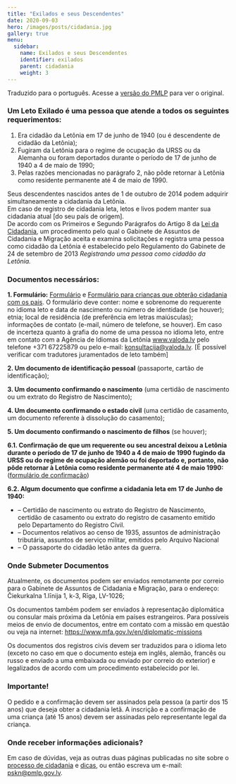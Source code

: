```yaml
---
title: "Exilados e seus Descendentes"
date: 2020-09-03
hero: /images/posts/cidadania.jpg
gallery: true
menu:
  sidebar:
    name: Exilados e seus Descendentes
    identifier: exilados
    parent: cidadania
    weight: 3
---
```


Traduzido para o português. Acesse a [versão do PMLP](https://www.pmlp.gov.lv/en/home/services/citizenship/registration-if-citizenship/registration-of-citizenship-of-latvian-exiles.html) para ver o original.

### Um Leto Exilado é uma pessoa que atende a todos os seguintes requerimentos:

1) Era cidadão da Letônia em 17 de junho de 1940 (ou é descendente de cidadão da Letônia);
2) Fugiram da Letônia para o regime de ocupação da URSS ou da Alemanha ou foram deportados durante o período de 17 de junho de 1940 a 4 de maio de 1990;
3) Pelas razões mencionadas no parágrafo 2, não pôde retornar à Letônia como residente permanente até 4 de maio de 1990.

Seus descendentes nascidos antes de 1 de outubro de 2014 podem adquirir simultaneamente a cidadania da Letônia. <br>
Em caso de registro de cidadania leta, letos e livos podem manter sua cidadania atual [do seu país de origem]. <br>
De acordo com os Primeiros e Segundo Parágrafos do Artigo 8 da [Lei da Cidadania](http://likumi.lv/doc.php?id=57512%22%20\l%20%22p11.&pd=1), um procedimento pelo qual o Gabinete de Assuntos de Cidadania e Migração aceita e examina solicitações e registra uma pessoa como cidadão da Letônia é estabelecido pelo Regulamento do Gabinete de 24 de setembro de 2013 _Registrando uma pessoa como cidadão da Letônia._

### Documentos necessários:

**1. Formulário:** [Formulário](http://www.pmlp.gov.lv/en/assets/documents/iesniegums/iesniegumi%2025072017/IESNIEGUMS_Latvijas_pilsonibai_no%2015%20gadiem.docx) e [Formulário para crianças que obterão cidadania com os pais](http://www.pmlp.gov.lv/en/assets/documents/pilson%C4%ABbas%20re%C4%A3istr%C4%81cija/IESNIEGUMS_%20par%20bernu,%20kurs%20iegust%20pilsonibu%20kopa%20ar%20vecaku_bezp.docx). O formulário deve conter: nome e sobrenome do requerente no idioma leto e data de nascimento ou número de identidade (se houver); etnia; local de residência (de preferência em letras maiúsculas); informações de contato (e-mail, número de telefone, se houver).
Em caso de incerteza quanto à grafia do nome de uma pessoa no idioma leto, entre em contato com a Agência de Idiomas da Letônia www.valoda.lv pelo telefone +371 67225879 ou pelo e-mail: konsultacija@valoda.lv. [É possível verificar com tradutores juramentados de leto também]

**2. Um documento de identificação pessoal** (passaporte, cartão de identificação);

**3. Um documento confirmando o nascimento** (uma certidão de nascimento ou um extrato do Registro de Nascimento);

**4. Um documento confirmando o estado civil** (uma certidão de casamento, um documento referente à dissolução do casamento);

**5. Um documento confirmando o nascimento de filhos** (se houver);

**6.1. Confirmação de que um requerente ou seu ancestral deixou a Letônia durante o período de 17 de junho de 1940 a 4 de maio de 1990 fugindo da URSS ou do regime de ocupação alemão ou foi deportado e, portanto, não pôde retornar à Letônia como residente permanente até 4 de maio 1990:** ([formulário de confirmação](http://www.pmlp.gov.lv/en/assets/documents/apliecinajums_3.1.docx))

**6.2. Algum documento que confirme a cidadania leta em 17 de Junho de 1940:**
* – Certidão de nascimento ou extrato do Registro de Nascimento, certidão de casamento ou extrato do registro de casamento emitido pelo Departamento do Registro Civil. 
* – Documentos relativos ao censo de 1935, assuntos de administração tributária, assuntos de serviço militar, emitidos pelo Arquivo Nacional
* – O passaporte do cidadão letão antes da guerra.

### Onde Submeter Documentos

Atualmente, os documentos podem ser enviados remotamente por correio para o Gabinete de Assuntos de Cidadania e Migração, para o endereço: Čiekurkalna 1.līnija 1, k-3, Rīga, LV-1026;

Os documentos também podem ser enviados à representação diplomática ou consular mais próxima da Letônia em países estrangeiros. Para possíveis meios de envio de documentos, entre em contato com a missão em questão ou veja na internet: https://www.mfa.gov.lv/en/diplomatic-missions

Os documentos dos registros civis devem ser traduzidos para o idioma leto (exceto no caso em que o documento esteja em inglês, alemão, francês ou russo e enviado a uma embaixada ou enviado por correio do exterior) e legalizados de acordo com um procedimento estabelecido por lei.

### Importante!

O pedido e a confirmação devem ser assinados pela pessoa (a partir dos 15 anos) que deseja obter a cidadania letã.
A inscrição e a confirmação de uma criança (até 15 anos) devem ser assinadas pelo representante legal da criança.

### Onde receber informações adicionais?

Em caso de dúvidas, veja as outras duas páginas publicadas no site sobre o [processo de cidadania](../processo) e [dicas](../dicas), ou então escreva um e-mail: pskn@pmlp.gov.lv. 